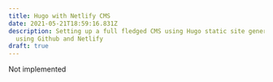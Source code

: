 ```yaml
---
title: Hugo with Netlify CMS
date: 2021-05-21T18:59:16.831Z
description: Setting up a full fledged CMS using Hugo static site generator
  using Github and Netlify
draft: true
---
```

Not implemented